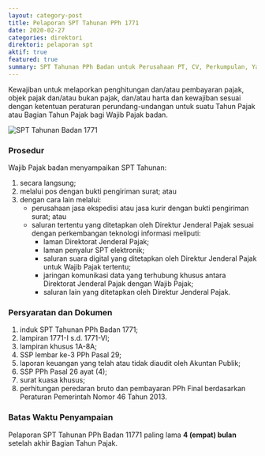 ```yaml
---
layout: category-post
title: Pelaporan SPT Tahunan PPh 1771
date: 2020-02-27
categories: direktori
direktori: pelaporan spt
aktif: true
featured: true
summary: SPT Tahunan PPh Badan untuk Perusahaan PT, CV, Perkumpulan, Yayasan, Koperasi, BUMN, BUMD
---
```

Kewajiban untuk melaporkan penghitungan dan/atau pembayaran pajak, objek pajak dan/atau bukan pajak, dan/atau harta dan kewajiban sesuai dengan ketentuan peraturan perundang-undangan untuk suatu Tahun Pajak atau Bagian Tahun Pajak bagi Wajib Pajak badan.

![SPT Tahunan Badan 1771](spt-tahunan-badan-1771.png)

### Prosedur
Wajib Pajak badan menyampaikan SPT Tahunan:
1. secara langsung;
2. melalui pos dengan bukti pengiriman surat; atau
3. dengan cara lain melalui:
    - perusahaan jasa ekspedisi atau jasa kurir dengan bukti pengiriman surat; atau
    - saluran tertentu yang ditetapkan oleh Direktur Jenderal Pajak sesuai dengan perkembangan teknologi informasi meliputi:
        - laman Direktorat Jenderal Pajak;
        - laman penyalur SPT elektronik;
        - saluran suara digital yang ditetapkan oleh Direktur Jenderal Pajak untuk Wajib Pajak tertentu;
        - jaringan komunikasi data yang terhubung khusus antara Direktorat Jenderal Pajak dengan Wajib Pajak;
        - saluran lain yang ditetapkan oleh Direktur Jenderal Pajak.

### Persyaratan dan Dokumen
1. induk SPT Tahunan PPh Badan 1771;
2. lampiran 1771-I s.d. 1771-VI;
3. lampiran khusus 1A-8A;
4. SSP lembar ke-3 PPh Pasal 29;
5. laporan keuangan yang telah atau tidak diaudit oleh Akuntan Publik;
6. SSP PPh Pasal 26 ayat (4);
7. surat kuasa khusus;
8. perhitungan peredaran bruto dan pembayaran PPh Final berdasarkan Peraturan Pemerintah Nomor 46 Tahun 2013.

### Batas Waktu Penyampaian
Pelaporan SPT Tahunan PPh Badan 11771 paling lama **4 (empat) bulan** setelah akhir Bagian Tahun Pajak.